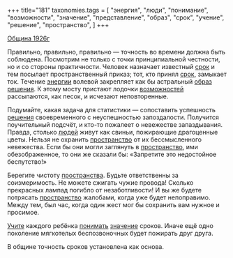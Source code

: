 +++
title="181"
taxonomies.tags = [
 "энергия",
 "люди",
 "понимание",
 "возможности",
 "значение",
 "представление",
 "образ",
 "срок",
 "учение",
 "решение",
 "пространство",
]
+++

[Община 1926г](/agni/1926)

Правильно, правильно, правильно — точность во времени должна быть соблюдена. Посмотрим не только с точки принципиальной честности, но и со стороны практичности. Человек назначает известный [срок](/tags/срок) и тем посылает пространственный приказ; тот, кто принял [срок](/tags/срок), замыкает ток. Течение [энергии](/tags/энергия) волевой закрепляет как бы астральный [образ](/tags/образ) [решения](/tags/решение). К этому мосту пристают лодочки [возможностей](/tags/возможности) рассыпаются, как песок, и исчезают неповторенные.   

Подумайте, какая задача для статистики — сопоставить успешность [решения](/tags/решение) своевременного с неуспешностью запоздалости. Получится поучительный подсчёт, и кто-то пожалеет о невежестве запаздывания. Правда, столько [людей](/tags/люди) живут как свиньи, пожирающие драгоценные цветы. Нельзя не охранить [пространство](/tags/пространство) от их бессмысленного невежества. Если бы они могли заглянуть в [пространство](/tags/пространство), ими обезображенное, то они же сказали бы: «Запретите это недостойное беспутство!»   

Берегите чистоту [пространства](/tags/пространство). Будьте ответственны за соизмеримость. Не можете сжигать чужие провода! Сколько прекрасных лампад погибло от незаботливости! И вы же будете потрясать [пространство](/tags/пространство) жалобами, когда уже будет непоправимо. Между тем, был час, когда один жест мог бы сохранить вам нужное и просимое.   

[Учите](/tags/учение) каждого ребёнка [понимать](/tags/понимание) [значение](/tags/значение) сроков. Иначе ещё одно поколение мягкотелых беспозвоночных будет пожирать друг друга.   

В общине точность сроков установлена как основа.   

